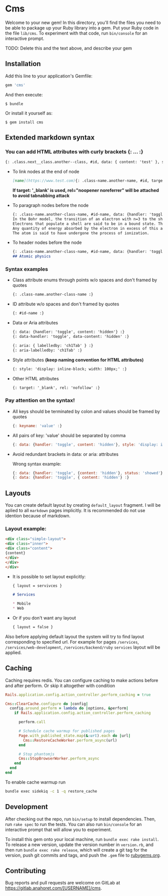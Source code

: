 # Cms

Welcome to your new gem! In this directory, you'll find the files you need to be able to package up your Ruby library into a gem. Put your Ruby code in the file `lib/cms`. To experiment with that code, run `bin/console` for an interactive prompt.

TODO: Delete this and the text above, and describe your gem

## Installation

Add this line to your application's Gemfile:

```ruby
gem 'cms'
```

And then execute:

    $ bundle

Or install it yourself as:

    $ gem install cms

## Extended markdown syntax

### You can add HTML attributes with curly brackets {: ... :}<br>

``` markdown
{: .class.next__class.another--class, #id, data: { content: 'test' }, style: 'display: inline-block;', target: '_blank', rel: 'nofollow',  aria: { labelledby: 'ch1Tab' } :}
```

- To link nodes at the end of node

  ``` markdown
  [name](https://www.test.com){: .class-name.another-name, #id, target: '_blank', rel: 'nofollow' :}
  ```

  **If target: '_blank' is used, rel="noopener noreferrer" will be attached to avoid tabnabbing attack**

- To paragraph nodes before the node

  ``` markdown
  {: .class-name.another-class-name, #id-name, data: {handler: 'toggle', content: 'hidden'} :}
  In the Bohr model, the transition of an electron with n=3 to the shell n=2 is shown, where a photon is emitted. An electron from shell (n=2) must have been removed beforehand by ionization
  Electrons that populate a shell are said to be in a bound state. The energy necessary to remove an electron from its shell (taking it to infinity) is called the binding energy.
  Any quantity of energy absorbed by the electron in excess of this amount is converted to kinetic energy according to the conservation of energy.
  The atom is said to have undergone the process of ionization.
  ```

- To header nodes before the node

  ``` markdown
  {: .class-name.another-class-name, #id-name, data: {handler: 'toggle', content: 'hidden'} :}
  ## Atomic physics
  ```

### Syntax examples

- Class attribute enums through points w/o spaces and don't framed by quotes

  ``` markdown
  {: .class-name.another-class-name :}
  ```

- ID attribute w/o spaces and don't framed by quotes

  ``` markdown
  {: #id-name :}
  ```

- Data or Aria attributes

  ``` markdown
  {: data: {handler: 'toggle', content: 'hidden'} :}
  {: data-handler: 'toggle', data-content: 'hidden' :}

  {: aria: { labelledby: 'ch1Tab' } :}
  {: aria-labelledby: 'ch1Tab' :}
  ```

- Style attributes **(keep naming convention for HTML attributes)**

  ``` markdown
  {: style: 'display: inline-block; width: 100px;' :}
  ```

- Other HTML attributes

  ``` markdown
  {: target: '_blank', rel: 'nofollow' :}
  ```

### Pay attention on the syntax!

- All keys should be terminated by colon and values should be framed by quotes

  ``` js
  {: keyname: 'value' :}
  ```

- All pairs of key: 'value' should be separated by comma

  ``` js
  {: data: {handler: 'toggle', content: 'hidden'}, style: 'display: inline-block;' :}
  ```

- Avoid redundant brackets in data: or aria: attributes

  Wrong syntax example:

  ```js
  {: data: {handler: 'toggle', {content: 'hidden'}, status: 'showed'} :}
  {: data: {handler: 'toggle', { content: 'hidden'} :}
  ```

## Layouts

You can create default layout by creating `default_layout` fragment.
I will be aplied to all `markdown` pages implicitly. It is recommended
do not use idention because of markdown.

### Layout example:

``` html
<div class="simple-layout">
<div class="inner">
<div class="content">
{content}
</div>
</div>
</div>
```

- It is possible to set layout explicitly:

  ``` markdown
  { layout = servivces }

  # Services

  * Mobile
  * Web
  ```

- Or if you don't want any layout

  ``` markdown
  { layout = false }
  ```

Also before applying  default layout the system will try to find layout
corresponding to specified url. For example for pages `/services`,
`/services/web-development`, `/services/backend/ruby` `services` layout
will be applied.

## Caching

Caching requires redis. You can configure caching to make actions
before and after perform. Or skip it altogether with condition

``` ruby
Rails.application.config.action_controller.perform_caching = true

Cms::ClearCache.configure do |config|
  config.around_perform = lambda do |options, &perform|
    if Rails.application.config.action_controller.perform_caching

      perform.call

      # Schedule cache warmup for published pages
      Page.with_published_state.map(&:url).each do |url|
        Cms::RestoreCacheWorker.perform_async(url)
      end

      # Stop phantomjs
      Cms::StopBrowserWorker.perform_async
    end
  end
end

```

To enable cache warmup run

``` sh
bundle exec sidekiq -c 1 -q restore_cache
```

## Development

After checking out the repo, run `bin/setup` to install dependencies. Then, run `rake spec` to run the tests. You can also run `bin/console` for an interactive prompt that will allow you to experiment.

To install this gem onto your local machine, run `bundle exec rake install`. To release a new version, update the version number in `version.rb`, and then run `bundle exec rake release`, which will create a git tag for the version, push git commits and tags, and push the `.gem` file to [rubygems.org](https://rubygems.org).

## Contributing

Bug reports and pull requests are welcome on GitLab at https://gitlab.anahoret.com/[USERNAME]/cms.
